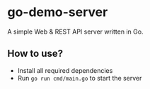 # go-demo-server

A simple Web & REST API server written in Go.

## How to use?
- Install all required dependencies
- Run `go run cmd/main.go` to start the server
